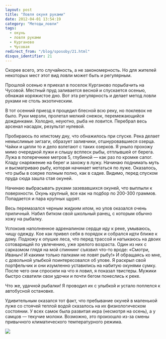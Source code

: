```yaml
---
layout: post
title: "Ловля окуня руками"
date: 2012-04-01 13:54:19
category: "Методы_ловли"
tags:
  - окунь
  - ловля руками
  - Курганово
  - Чусовая
redirect_from: "/blog/sposoby/21.html"
disqus_identifier: 21
---
```

Скорее всего, это случайность, а не закономерность. Но для жителей
некоторых мест этот вид ловли может быть и регулярным.

Прошлой осенью я приехал в поселок Курганово порыбачить на Чусовой. Местный
пруд заливается весной и спускается осенью, обнажая коряжистое дно. Вот
эта регулярность и делает метод ловли руками не столь экзотическим.

В тот осенний приезд я процедил блесной всю реку, но поклевок не было.
Руки мерзли, пролетал мелкий снежок, перемежающийся дождинками. Холодно,
неуютно, рыба не ловится. Перебрал весь арсенал насадок, результат
нулевой.

Пробираюсь по илистому дну, что обнажилось при спуске. Река делает
немыслимые зигзаги, образует заливчики, отшнуровавшиеся озерца. Чайки и
цапли то и дело взлетают с таких озерков. Я уныло прохожу мимо очередной
лужи и слышу всплеск рыбы, отплывшей от берега. Лужа в поперечнике
метров 5, глубиной — как раз по кромке сапог. Кладу снаряжение на берег
и захожу в лужу. Начинаю поднимать муть и высматриваю рыбу, которая
начинает метаться по луже. Оказалось, что рыбы в озерке полным полно,
как в садке. Видимо, перед спуском пруда сюда зашла стая окуней.

Начинаю выбрасывать руками зазевавшихся окуней, что выплыли к
поверхности. Окунь крупный, все как на подбор по 200-300 граммов.
Попадается и пара крупных щурят.

Весь перемазался черным жидким илом, но улов оказался очень приличный.
Набил битком свой школьный ранец, с которым обычно хожу на рыбалку.

Успокоив наполненное адреналином сердце иду к реке, умываюсь, чищу
одежду. Кое как привел себя в порядок и собрался идти ближе к дому.
Подхожу к опушке леса, что перед трассой и натыкаюсь на двоих
сотоварищей по увлечению, уже зрелого возраста. Один из них с сарказмом
глядя на мой спиннинг съязвил что-то вроде: «Смотри, Иваныч! И какими
только палками не ловят рыбу!» И обращаясь ко мне, с довольной улыбкой
поинтересовался об улове. Я раскрыл свой портфельчик и они изумленно
уставились на набитую окунями сумку. После чего они спросили на что я
ловил, я показал твистеры. Мужики быстро схватили свои удочки и почти
бегом понеслись к реке.

Что же, удачной рыбалки! Я проводил их с улыбкой и устало поплелся к
автобусной остановке.

Удивительным оказался тот факт, что пребывание окуней в маленькой луже
со стоячей теплой водой сказалось на их физиологическом состоянии. У
всех самок была развитая икра (несмотря на осень), а у самцов — текучие
молоки. Возможно, это произошло из-за смены привычного климатического
температурного режима.

![](http://fishingguru.ru/uploads/images/00/00/01/2012/04/01/a0a94f.jpg)
